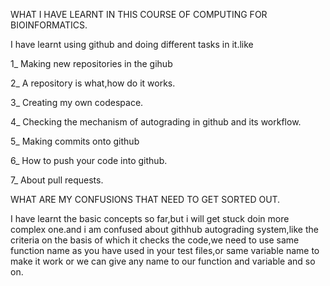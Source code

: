 WHAT I HAVE LEARNT IN THIS COURSE OF COMPUTING FOR BIOINFORMATICS.


 I have learnt using github and doing different tasks in it.like

 1_ Making new repositories in the gihub
 
 2_ A repository is what,how do it works.
 
 3_ Creating my own codespace.
 
 4_ Checking the mechanism of autograding in github and its workflow.
 
 5_ Making commits onto github
 
 6_ How to push your code into github.
 
 7_ About pull requests.
 
 
WHAT ARE MY CONFUSIONS THAT NEED TO GET SORTED OUT.


I have learnt the basic concepts so far,but i will get stuck doin more complex one.and i am confused about githhub autograding system,like the criteria on the basis of which it checks the code,we need to use same  function name as you have used in your test files,or same variable name to make it work or we can give any name to our function and variable and so on.
